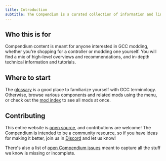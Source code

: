 ```yaml
---
title: Introduction
subtitle: The Compendium is a curated collection of information and links related to GameCube controller (GCC) modding and repair.
---
```


## Who this is for

Compendium content is meant for anyone interested in GCC modding, whether you're shopping for a controller or modding one yourself. You will find a mix of high-level overviews and recommendations, and in-depth technical information and tutorials.

## Where to start

The [glossary](/glossary) is a good place to familiarize yourself with GCC terminology. Otherwise, browse various components and related mods using the menu, or check out the [mod index](/mods) to see all mods at once.

## Contributing

This entire website is [open source](https://github.com/dol-003/dol-003-web), and contributions are welcome! The Compendium is intended to be a community resource, so if you have ideas for making it better, join us in [Discord](https://discord.gg/HwtPU7tkCT) and let us know!

There's also a list of [open Compendium issues](https://github.com/dol-003/dol-003-web/issues?q=is%3Aissue+is%3Aopen+label%3Acompendium) meant to capture all the stuff we know is missing or incomplete.
